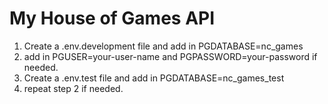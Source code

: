 # My House of Games API

1. Create a .env.development file and add in PGDATABASE=nc_games
2. add in PGUSER=your-user-name and PGPASSWORD=your-password if needed.
3. Create a .env.test file and add in PGDATABASE=nc_games_test
4. repeat step 2 if needed.
